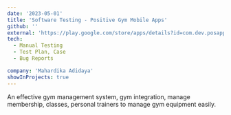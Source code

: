 ```yaml
---
date: '2023-05-01'
title: 'Software Testing - Positive Gym Mobile Apps'
github: ''
external: 'https://play.google.com/store/apps/details?id=com.dev.posapp&pcampaignid=web_share'
tech:
  - Manual Testing
  - Test Plan, Case
  - Bug Reports

company: 'Mahardika Adidaya'
showInProjects: true
---
```


An effective gym management system, gym integration, manage membership, classes, personal trainers to manage gym equipment easily.
